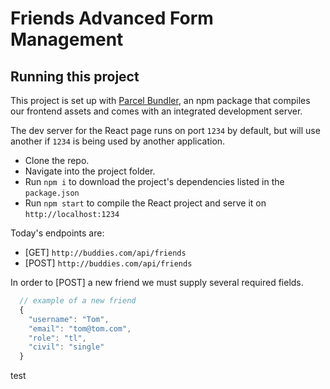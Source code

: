# Friends Advanced Form Management

## Running this project

This project is set up with [Parcel Bundler](https://parceljs.org/), an npm package
that compiles our frontend assets and comes with an integrated development server.

The dev server for the React page runs on port `1234` by default, but will use another if `1234` is
being used by another application.

- Clone the repo.
- Navigate into the project folder.
- Run `npm i` to download the project's dependencies listed in the `package.json`
- Run `npm start` to compile the React project and serve it on `http://localhost:1234`

Today's endpoints are:

- [GET] `http://buddies.com/api/friends`
- [POST] `http://buddies.com/api/friends`

In order to [POST] a new friend we must supply several required fields.

```js
  // example of a new friend
  {
    "username": "Tom",
    "email": "tom@tom.com",
    "role": "tl",
    "civil": "single"
  }
```
test